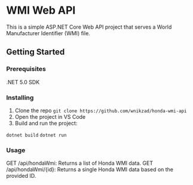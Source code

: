 # WMI Web API

This is a simple ASP.NET Core Web API project that serves a World Manufacturer Identifier (WMI) file.

## Getting Started

### Prerequisites

.NET 5.0 SDK

### Installing

1. Clone the repo
   `git clone https://github.com/wnikzad/honda-wmi-api`
2. Open the project in VS Code
3. Build and run the project:

`dotnet build`
`dotnet run`

### Usage

GET /api/hondaWmi: Returns a list of Honda WMI data.
GET /api/hondaWmi/{id}: Returns a single Honda WMI data based on the provided ID.

